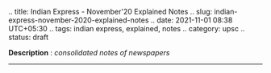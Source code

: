 .. title: Indian Express - November'20 Explained Notes
.. slug: indian-express-november-2020-explained-notes
.. date: 2021-11-01 08:38 UTC+05:30
.. tags: indian express, explained, notes
.. category: upsc
.. status: draft

**Description** : *consolidated notes of newspapers*

***
<!-- TEASER_END -->